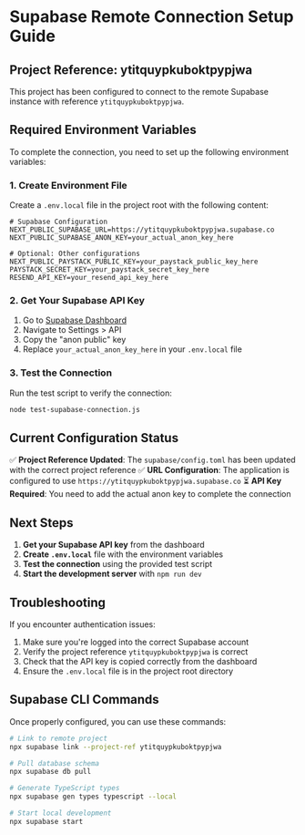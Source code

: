 # Supabase Remote Connection Setup Guide

## Project Reference: ytitquypkuboktpypjwa

This project has been configured to connect to the remote Supabase instance with reference `ytitquypkuboktpypjwa`.

## Required Environment Variables

To complete the connection, you need to set up the following environment variables:

### 1. Create Environment File
Create a `.env.local` file in the project root with the following content:

```env
# Supabase Configuration
NEXT_PUBLIC_SUPABASE_URL=https://ytitquypkuboktpypjwa.supabase.co
NEXT_PUBLIC_SUPABASE_ANON_KEY=your_actual_anon_key_here

# Optional: Other configurations
NEXT_PUBLIC_PAYSTACK_PUBLIC_KEY=your_paystack_public_key_here
PAYSTACK_SECRET_KEY=your_paystack_secret_key_here
RESEND_API_KEY=your_resend_api_key_here
```

### 2. Get Your Supabase API Key
1. Go to [Supabase Dashboard](https://supabase.com/dashboard/project/ytitquypkuboktpypjwa)
2. Navigate to Settings > API
3. Copy the "anon public" key
4. Replace `your_actual_anon_key_here` in your `.env.local` file

### 3. Test the Connection
Run the test script to verify the connection:
```bash
node test-supabase-connection.js
```

## Current Configuration Status

✅ **Project Reference Updated**: The `supabase/config.toml` has been updated with the correct project reference
✅ **URL Configuration**: The application is configured to use `https://ytitquypkuboktpypjwa.supabase.co`
⏳ **API Key Required**: You need to add the actual anon key to complete the connection

## Next Steps

1. **Get your Supabase API key** from the dashboard
2. **Create `.env.local`** file with the environment variables
3. **Test the connection** using the provided test script
4. **Start the development server** with `npm run dev`

## Troubleshooting

If you encounter authentication issues:
1. Make sure you're logged into the correct Supabase account
2. Verify the project reference `ytitquypkuboktpypjwa` is correct
3. Check that the API key is copied correctly from the dashboard
4. Ensure the `.env.local` file is in the project root directory

## Supabase CLI Commands

Once properly configured, you can use these commands:
```bash
# Link to remote project
npx supabase link --project-ref ytitquypkuboktpypjwa

# Pull database schema
npx supabase db pull

# Generate TypeScript types
npx supabase gen types typescript --local

# Start local development
npx supabase start
```
